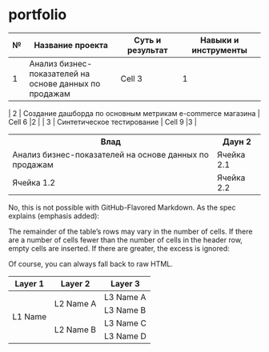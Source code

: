 # portfolio


|№| Название проекта | Суть и результат | 	Навыки и инструменты |
|----------|----------|----------|----------|
|1   |Анализ бизнес-показателей на <br> основе данных по продажам | Cell 3   | 1   |
 
| 2    | Создание дашборда по основным метрикам e-commerce магазина   | Cell 6   |2    | 
| 3    | Синтетическое тестирование  | Cell 9   |3    |

<table>
    <tr>
        <th>Влад</th>
        <th>Даун 2</th>
    </tr>
    <tr>
        <td>Анализ бизнес-показателей на 
          основе данных по продажам</td>
        <td>Ячейка 2.1</td>
    </tr>
    <tr>
        <td>Ячейка 1.2</td>
        <td>Ячейка 2.2</td>
    </tr>
</table>

No, this is not possible with GitHub-Flavored Markdown. As the spec explains (emphasis added):

The remainder of the table’s rows may vary in the number of cells. If there are a number of cells fewer than the number of cells in the header row, empty cells are inserted. If there are greater, the excess is ignored:

Of course, you can always fall back to raw HTML.

<table>
    <thead>
        <tr>
            <th>Layer 1</th>
            <th>Layer 2</th>
            <th>Layer 3</th>
        </tr>
    </thead>
    <tbody>
        <tr>
            <td rowspan=4>L1 Name</td>
            <td rowspan=2>L2 Name A</td>
            <td>L3 Name A</td>
        </tr>
        <tr>
            <td>L3 Name B</td>
        </tr>
        <tr>
            <td rowspan=2>L2 Name B</td>
            <td>L3 Name C</td>
        </tr>
        <tr>
            <td>L3 Name D</td>
        </tr>
    </tbody>
</table>
